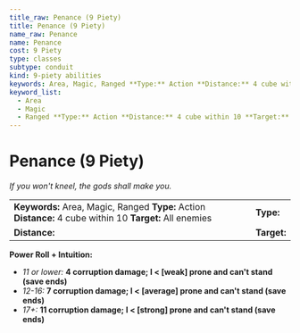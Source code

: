 ```yaml
---
title_raw: Penance (9 Piety)
title: Penance (9 Piety)
name_raw: Penance
name: Penance
cost: 9 Piety
type: classes
subtype: conduit
kind: 9-piety abilities
keywords: Area, Magic, Ranged **Type:** Action **Distance:** 4 cube within 10 **Target:** All enemies
keyword_list:
  - Area
  - Magic
  - Ranged **Type:** Action **Distance:** 4 cube within 10 **Target:** All enemies
---
```


# Penance (9 Piety)

*If you won't kneel, the gods shall make you.*

|                                                                                                           |             |
| :-------------------------------------------------------------------------------------------------------- | :---------- |
| **Keywords:** Area, Magic, Ranged **Type:** Action **Distance:** 4 cube within 10 **Target:** All enemies | **Type:**   |
| **Distance:**                                                                                             | **Target:** |

**Power Roll + Intuition:**

- *11 or lower:* **4 corruption damage; I \< \[weak\] prone and can't stand (save ends)**
- *12-16:* **7 corruption damage; I \< \[average\] prone and can't stand (save ends)**
- *17+:* **11 corruption damage; I \< \[strong\] prone and can't stand (save ends)**
